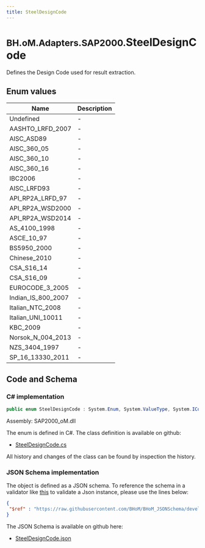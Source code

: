 ```yaml
---
title: SteelDesignCode
---
```


# <small>BH.oM.Adapters.SAP2000.</small>**SteelDesignCode**

Defines the Design Code used for result extraction.

## Enum values

| Name            | Description                                                    |
|-----------------|----------------------------------------------------------------|
| Undefined |  -  |
| AASHTO_LRFD_2007 |  -  |
| AISC_ASD89 |  -  |
| AISC_360_05 |  -  |
| AISC_360_10 |  -  |
| AISC_360_16 |  -  |
| IBC2006 |  -  |
| AISC_LRFD93 |  -  |
| API_RP2A_LRFD_97 |  -  |
| API_RP2A_WSD2000 |  -  |
| API_RP2A_WSD2014 |  -  |
| AS_4100_1998 |  -  |
| ASCE_10_97 |  -  |
| BS5950_2000 |  -  |
| Chinese_2010 |  -  |
| CSA_S16_14 |  -  |
| CSA_S16_09 |  -  |
| EUROCODE_3_2005 |  -  |
| Indian_IS_800_2007 |  -  |
| Italian_NTC_2008 |  -  |
| Italian_UNI_10011 |  -  |
| KBC_2009 |  -  |
| Norsok_N_004_2013 |  -  |
| NZS_3404_1997 |  -  |
| SP_16_13330_2011 |  -  |


## Code and Schema

### C# implementation

``` C# title="C#"
public enum SteelDesignCode : System.Enum, System.ValueType, System.IComparable, System.ISpanFormattable, System.IFormattable, System.IConvertible
```

Assembly: SAP2000_oM.dll

The enum is defined in C#. The class definition is available on github:

- [SteelDesignCode.cs](https://github.com/BHoM/SAP2000_Toolkit/blob/develop/SAP2000_oM/Enums\SteelDesignCode.cs)

All history and changes of the class can be found by inspection the history.
### JSON Schema implementation

The object is defined as a JSON schema. To reference the schema in a validator like [this](https://www.jsonschemavalidator.net/) to validate a Json instance, please use the lines below:

``` json title="JSON Schema"
{
 "$ref" : "https://raw.githubusercontent.com/BHoM/BHoM_JSONSchema/develop/SAP2000_oM/SteelDesignCode.json"
}
```

The JSON Schema is available on github here:

- [SteelDesignCode.json](https://github.com/BHoM/BHoM_JSONSchema/blob/develop/SAP2000_oM/SteelDesignCode.json)
